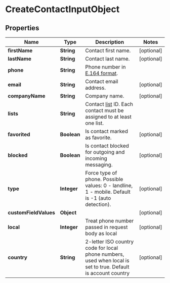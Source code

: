 
# CreateContactInputObject

## Properties
Name | Type | Description | Notes
------------ | ------------- | ------------- | -------------
**firstName** | **String** | Contact first name. |  [optional]
**lastName** | **String** | Contact last name. |  [optional]
**phone** | **String** | Phone number in [E.164 format](https://en.wikipedia.org/wiki/E.164). | 
**email** | **String** | Contact email address. |  [optional]
**companyName** | **String** | Company name. |  [optional]
**lists** | **String** | Contact [list](http://docs.textmagictesting.com/#tag/Lists) ID. Each contact must be assigned to at least one list. | 
**favorited** | **Boolean** | Is contact marked as favorite. |  [optional]
**blocked** | **Boolean** | Is contact blocked for outgoing and incoming messaging. |  [optional]
**type** | **Integer** | Force type of phone. Possible values: 0 - landline, 1 - mobile. Default is -1 (auto detection). |  [optional]
**customFieldValues** | **Object** |  |  [optional]
**local** | **Integer** | Treat phone number passed in request body as local |  [optional]
**country** | **String** | 2-letter ISO country code for local phone numbers, used when local is  set to true. Default is account country |  [optional]



